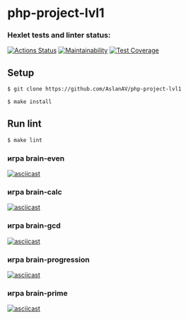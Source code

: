 # php-project-lvl1


### Hexlet tests and linter status:
[![Actions Status](https://github.com/AslanAV/php-project-lvl1/workflows/hexlet-check/badge.svg)](https://github.com/AslanAV/php-project-lvl1/actions)
[![Maintainability](https://api.codeclimate.com/v1/badges/a99a88d28ad37a79dbf6/maintainability)](https://codeclimate.com/github/AslanAV/php-project-lvl1/maintainability)
[![Test Coverage](https://api.codeclimate.com/v1/badges/a99a88d28ad37a79dbf6/test_coverage)](https://codeclimate.com/github/AslanAV/php-project-lvl1/test_coverage)

## Setup

```sh
$ git clone https://github.com/AslanAV/php-project-lvl1

$ make install
```

## Run lint

```sh
$ make lint
```

### игра brain-even
[![asciicast](https://asciinema.org/a/eCAiGdJixUB5zgKpx079cKkAQ.png)](https://asciinema.org/a/eCAiGdJixUB5zgKpx079cKkAQ)

### игра brain-calc
[![asciicast](https://asciinema.org/a/NWb1FPoWIN7LBEFFHED185eij.png)](https://asciinema.org/a/NWb1FPoWIN7LBEFFHED185eij)

### игра brain-gcd
[![asciicast](https://asciinema.org/a/vlQa2bkyVXnnlaguC2CGaTti9.png)](https://asciinema.org/a/vlQa2bkyVXnnlaguC2CGaTti9)

### игра brain-progression
[![asciicast](https://asciinema.org/a/iKr8nY6V4sJVPc0mG5orcuKRB.png)](https://asciinema.org/a/iKr8nY6V4sJVPc0mG5orcuKRB)

### игра brain-prime
[![asciicast](https://asciinema.org/a/IxLjIQ7jBriiBRd4QpmyYyMRp.png)](https://asciinema.org/a/IxLjIQ7jBriiBRd4QpmyYyMRp)
